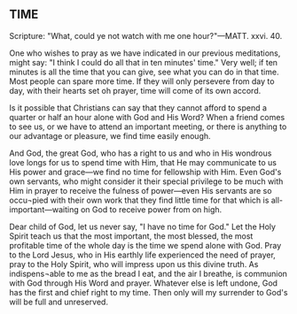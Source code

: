 ## TIME ##

Scripture: "What, could ye not watch with me one hour?"—MATT. xxvi. 40.



One who wishes to pray as we have indicated in our previous meditations, might say: "I think I could do all that in ten minutes' time." Very well; if ten minutes is all the time that you can give, see what you can do in that time. Most people can spare more time. If they will only persevere from day to day, with their hearts set oh prayer, time will come of its own accord.

Is it possible that Christians can say that they cannot afford to spend a quarter or half an hour alone with God and His Word? When a friend comes to see us, or we have to attend an important meeting, or there is anything to our advantage or pleasure, we find time easily enough.



And God, the great God, who has a right to us and who in His wondrous love longs for us to spend time with Him, that He may communicate to us His power and grace—we find no time for fellowship with Him. Even God's own servants, who might consider it their special privilege to be much with Him in prayer to receive the fulness of power—even His servants are so occu¬pied with their own work that they find little time for that which is all-important—waiting on God to receive power from on high.



Dear child of God, let us never say, "I have no time for God." Let the Holy Spirit teach us that the most important, the most blessed, the most profitable time of the whole day is the time we spend alone with God. Pray to the Lord Jesus, who in His earthly life experienced the need of prayer, pray to the Holy Spirit, who will impress upon us this divine truth. As indispens¬able to me as the bread I eat, and the air I breathe, is communion with God through His Word and prayer. Whatever else is left undone, God has the first and chief right to my time. Then only will my surrender to God's will be full and unreserved.

